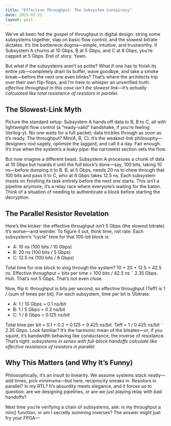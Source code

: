 ```yaml
---
title: "Effective Throughput: The Subsystem Conspiracy"
date: 2025-02-22
layout: post
---
```


We’ve all been fed the gospel of throughput in digital design: string some subsystems together, slap on basic flow control, and the slowest bitrate dictates. It’s the bottleneck dogma—simple, intuitive, and trustworthy. If Subsystem A churns at 10 Gbps, B at 5 Gbps, and C at 8 Gbps, you’re capped at 5 Gbps. End of story. Yawn.

But what if the subsystems aren’t so polite? What if one has to finish its entire job—completely drain its buffer, wave goodbye, and take a smoke break—before the next one even blinks? That’s where the architects trip over their own flip-flops, and I’m here to whisper an unverified truth: *effective throughput in this case isn’t the slowest link—it’s actually calculated like total resistance of resistors in parallel.*

## The Slowest-Link Myth

Picture the standard setup: Subsystem A hands off data to B, B to C, all with lightweight flow control (a “ready-valid” handshake, if you’re feeling Verilog-y). No one waits for a full packet; data trickles through as soon as it’s ready. The throughput? Min(A, B, C). It’s the weakest-link philosophy—designers nod sagely, optimize the laggard, and call it a day. Fair enough. It’s true when the system’s a leaky pipe: the narrowest section sets the flow.

But now imagine a different beast. Subsystem A processes a chunk of data at 10 Gbps but hoards it until the full block’s done—say, 100 bits, taking 10 ns—before dumping it to B. B, at 5 Gbps, needs 20 ns to chew through that 100 bits and pass it to C, who at 8 Gbps takes 12.5 ns. Each subsystem insists on finishing its task entirely before the next one starts. This isn’t a pipeline anymore; it’s a relay race where everyone’s waiting for the baton. Think of a situation of needing to authenticate a block before starting the decryption.

## The Parallel Resistor Revelation

Here’s the kicker: the effective throughput isn’t 5 Gbps (the slowest bitrate). It’s worse—and weirder. To figure it out, think time, not rate. Each subsystem’s “cycle” time for that 100-bit block is:  
- A: 10 ns (100 bits / 10 Gbps)  
- B: 20 ns (100 bits / 5 Gbps)  
- C: 12.5 ns (100 bits / 8 Gbps)  

Total time for one block to slog through the system? 10 + 20 + 12.5 = 42.5 ns. Effective throughput = bits per time = 100 bits / 42.5 ns ˜ 2.35 Gbps. Huh. That’s not 5 Gbps. That’s not even close.

Now, flip it: throughput is bits per second, so effective throughput (Teff) is 1 / (sum of times per bit). For each subsystem, time per bit is 1/bitrate:  
- A: 1 / 10 Gbps = 0.1 ns/bit  
- B: 1 / 5 Gbps = 0.2 ns/bit  
- C: 1 / 8 Gbps = 0.125 ns/bit  

Total time per bit = 0.1 + 0.2 + 0.125 = 0.425 ns/bit. Teff = 1 / 0.425 ns/bit ˜ 2.35 Gbps. Look familiar? It’s the harmonic mean of the bitrates—or, if you squint, it’s bandwidth behaving like conductance, the inverse of resistance. That’s right: *subsystems in series with full-block handoffs calculate like effective resistance of resistors in parallel.*

## Why This Matters (and Why It’s Funny)

Philosophically, it’s an insult to linearity. We assume systems stack neatly—add times, pick minimums—but here, reciprocity sneaks in. Resistors in parallel? In my RTL? It’s absurdity meets elegance, and it forces us to question: are we designing pipelines, or are we just playing relay with bad handoffs?

Next time you’re verifying a chain of subsystems, ask: is my throughput a min() function, or am I secretly summing inverses? The answer might just fry your FPGA—
